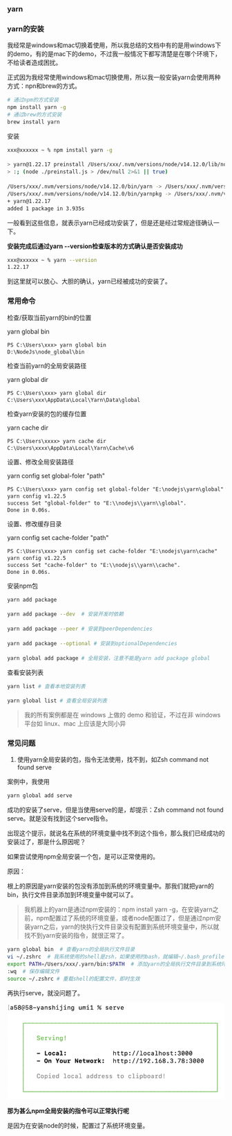 ### yarn

### yarn的安装

我经常是windows和mac切换着使用，所以我总结的文档中有的是用windows下的demo，有的是mac下的demo，不过我一般情况下都写清楚是在哪个环境下，不给读者造成困扰。

正式因为我经常使用windows和mac切换使用，所以我一般安装yarn会使用两种方式：npn和brew的方式。

```bash
# 通过npm的方式安装
npm install yarn -g
# 通过brew的方式安装
brew install yarn
```

安装

```bash
xxx@xxxxxx ~ % npm install yarn -g

> yarn@1.22.17 preinstall /Users/xxx/.nvm/versions/node/v14.12.0/lib/node_modules/yarn
> :; (node ./preinstall.js > /dev/null 2>&1 || true)

/Users/xxx/.nvm/versions/node/v14.12.0/bin/yarn -> /Users/xxx/.nvm/versions/node/v14.12.0/lib/node_modules/yarn/bin/yarn.js
/Users/xxx/.nvm/versions/node/v14.12.0/bin/yarnpkg -> /Users/xxx/.nvm/versions/node/v14.12.0/lib/node_modules/yarn/bin/yarn.js
+ yarn@1.22.17
added 1 package in 3.935s
```

一般看到这些信息，就表示yarn已经成功安装了，但是还是经过常规途径确认一下。

**安装完成后通过yarn --version检查版本的方式确认是否安装成功**

```bash
xxx@xxxxxx ~ % yarn --version
1.22.17
```

到这里就可以放心、大胆的确认，yarn已经被成功的安装了。
### 常用命令

检查/获取当前yarn的bin的位置

yarn global bin

```
PS C:\Users\xxx> yarn global bin
D:\NodeJs\node_global\bin
```

检查当前yarn的全局安装路径

yarn global dir

```
PS C:\Users\xxx> yarn global dir
C:\Users\xxx\AppData\Local\Yarn\Data\global
```

检查yarn安装的包的缓存位置

yarn cache dir

```
PS C:\Users\xxxx> yarn cache dir
C:\Users\xxxx\AppData\Local\Yarn\Cache\v6
```

设置、修改全局安装路径

yarn config set global-foler "path"

```
PS C:\Users\xxx> yarn config set global-folder "E:\nodejs\yarn\global"
yarn config v1.22.5
success Set "global-folder" to "E:\\nodejs\\yarn\\global".
Done in 0.06s.
```

设置、修改缓存目录

yarn config set cache-folder "path"

```
PS C:\Users\xxx> yarn config set cache-folder "E:\nodejs\yarn\cache"
yarn config v1.22.5
success Set "cache-folder" to "E:\\nodejs\\yarn\\cache".
Done in 0.06s.
```

安装npm包

```bash
yarn add package

yarn add package --dev  # 安装开发时依赖

yarn add package --peer # 安装到peerDependencies

yarn add package --optional # 安装到optionalDependencies

yarn global add package # 全局安装，注意不能是yarn add package global
```

查看安装列表

```bash
yarn list # 查看本地安装列表

yarn global list # 查看全局安装列表
```

> 我的所有案例都是在 windows 上做的 demo 和验证，不过在非 windows 平台如 linux、mac 上应该是大同小异


### 常见问题

1. 使用yarn全局安装的包，指令无法使用，找不到，如Zsh command not found serve

案例中，我使用

```bash
yarn global add serve
```

成功的安装了serve，但是当使用serve的是，却提示：Zsh command not found serve。就是没有找到这个serve指令。

出现这个提示，就说名在系统的环境变量中找不到这个指令，那么我们已经成功的安装过了，那是什么原因呢？

如果尝试使用npm全局安装一个包，是可以正常使用的。

原因：

根上的原因是yarn安装的包没有添加到系统的环境变量中。那我们就把yarn的bin，执行文件目录添加到环境变量中就可以了。

> 我机器上的yarn是通过npm安装的：npm install yarn -g，在安装yarn之前，npm配置过了系统的环境变量，或者node配置过了，但是通过npm安装yarn之后，yarn的快执行文件目录没有配置到系统环境变量中，所以就找不到yarn安装的指令，就很正常了。

```bash
yarn global bin  # 查看yarn的全局执行文件目录
vi ~/.zshrc  # 我系统使用的shell是zsh，如果使用的bash，就编辑~/.bash_profile
export PATH=/Users/xxx/.yarn/bin:$PATH  # 添加yarn的全局执行文件目录到系统环境变量
:wq  # 保存编辑文件
source ~/.zshrc # 重载shell的配置文件，即时生效
```

再执行serve，就没问题了。

![yarn全局安装的指令可以正常执行了](./images/i3.png)

**那为甚么npm全局安装的指令可以正常执行呢**

是因为在安装node的时候，配置过了系统环境变量。